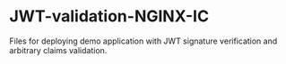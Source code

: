 # JWT-validation-NGINX-IC
Files for deploying demo application with JWT signature verification and arbitrary claims validation. 
